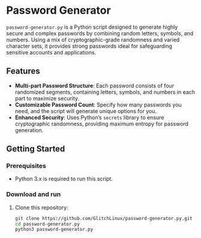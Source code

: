 # Password Generator

`password-generator.py` is a Python script designed to generate highly secure and complex passwords by combining random letters, symbols, and numbers. Using a mix of cryptographic-grade randomness and varied character sets, it provides strong passwords ideal for safeguarding sensitive accounts and applications.

## Features

- **Multi-part Password Structure**: Each password consists of four randomized segments, containing letters, symbols, and numbers in each part to maximize security.
- **Customizable Password Count**: Specify how many passwords you need, and the script will generate unique options for you.
- **Enhanced Security**: Uses Python’s `secrets` library to ensure cryptographic randomness, providing maximum entropy for password generation.

## Getting Started

### Prerequisites
- Python 3.x is required to run this script.

### Download and run
1. Clone this repository:
   ```bash
   git clone https://github.com/GlitchLinux/password-generator.py.git
   cd password-generator.py
   python3 password-generator.py
